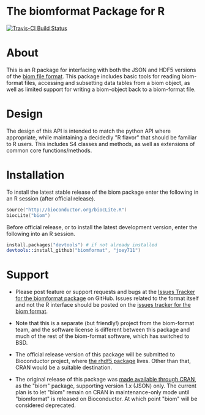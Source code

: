 
# The biomformat Package for R

[![Travis-CI Build Status](https://travis-ci.org/joey711/biomformat.svg?branch=master)](https://travis-ci.org/joey711/biomformat)

# About 

This is an R package for interfacing with both the JSON and HDF5 versions of the [biom file format](http://biom-format.org/). This package includes basic tools for reading biom-format files, accessing and subsetting data tables from a biom object, as well as limited support for writing a biom-object back to a biom-format file.

# Design

The design of this API is intended to match the python API where appropriate, while maintaining a decidedly "R flavor" that should be familiar to R users. This includes S4 classes and methods, as well as extensions of common core functions/methods.

# Installation

To install the latest stable release of the biom package enter the following in an R session (after official release).

```S
source("http://bioconductor.org/biocLite.R")
biocLite("biom")
```

Before official release, or to install the latest development version, enter the following into an R session.

```S
install.packages("devtools") # if not already installed
devtools::install_github("biomformat", "joey711")
```

# Support

 * Please post feature or support requests and bugs at the [Issues Tracker for the biomformat package](https://github.com/joey711/biomformat/issues) on GitHub. Issues related to the format itself and not the R interface should be posted on the [issues tracker for the biom format](https://github.com/biom-format/biom-format/issues).
 
 * Note that this is a separate (but friendly!) project from the biom-format team, and the software license is different between this package and much of the rest of the biom-format software, which has switched to BSD.

 * The official release version of this package will be submitted to Bioconductor project, where [the rhdf5 package](http://bioconductor.org/packages/release/bioc/html/rhdf5.html) lives. Other than that, CRAN would be a suitable destination.

 * The original release of this package was [made available through CRAN](http://cran.r-project.org/web/packages/biom/index.html), 
 as the "biom" package, supporting version 1.x (JSON) only.
 The current plan is to let "biom" remain on CRAN in maintenance-only mode until "biomformat" is released on Bioconductor. At which point "biom" will be considered deprecated.

